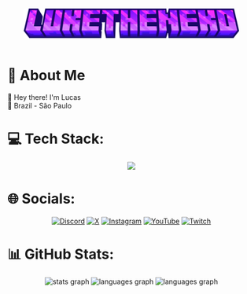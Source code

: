 <br>
<div align="center">
<img src="./docs/imgs/luketheneko.png" alt="" height="60" >
</div>
<br>

<h1> 💫 About Me </h1>
👋 Hey there! I'm Lucas<br>
📌 Brazil - São Paulo

<br>

<h1> 💻 Tech Stack:</h1>
<p>
<div align="center"> 
<a href="https://skillicons.dev">
    <img src="https://skillicons.dev/icons?i=js,ts,html,css,scss,nodejs,nextjs,react,java,kotlin,discordjs,firebase,mongodb,)" />
  </a>
</p>
</div>

<h1> 🌐 Socials:</h1>
<div align="center"> 
    <a href="https://discord.com/users/265766165958230016"><img src="https://img.shields.io/badge/Discord-%237289DA.svg?logo=discord&logoColor=white" alt="Discord"></a>
    <a href="https://x.com/luketheneko"><img src="https://img.shields.io/badge/X-black.svg?logo=X&logoColor=white" alt="X"></a>
    <a href="https://instagram.com/luketheneko"><img src="https://img.shields.io/badge/Instagram-%23E4405F.svg?logo=Instagram&logoColor=white" alt="Instagram"></a>
    <a href="https://youtube.com/@LukeTheNekoo"><img src="https://img.shields.io/badge/YouTube-%23FF0000.svg?logo=YouTube&logoColor=white" alt="YouTube"></a>
    <a href="https://twitch.tv/luketheneko"><img src="https://img.shields.io/badge/Twitch-%239146FF.svg?logo=Twitch&logoColor=white" alt="Twitch"></a>
</div>

<h1> 📊 GitHub Stats:</h1>

<div align="center">
<img src="https://github-readme-stats.vercel.app/api?username=LukeTheNeko&theme=midnight-purple&hide_border=true&include_all_commits=false&count_private=true" height="150" alt="stats graph" />
  <img src="https://github-readme-stats.vercel.app/api/top-langs/?username=LukeTheNeko&theme=midnight-purple&hide_border=true&include_all_commits=false&count_private=true&layout=compact" height="150" alt="languages graph"  />
<img src="https://github-readme-streak-stats.herokuapp.com/?user=LukeTheNeko&theme=midnight-purple&hide_border=true" height="150" alt="languages graph"  />
</div>